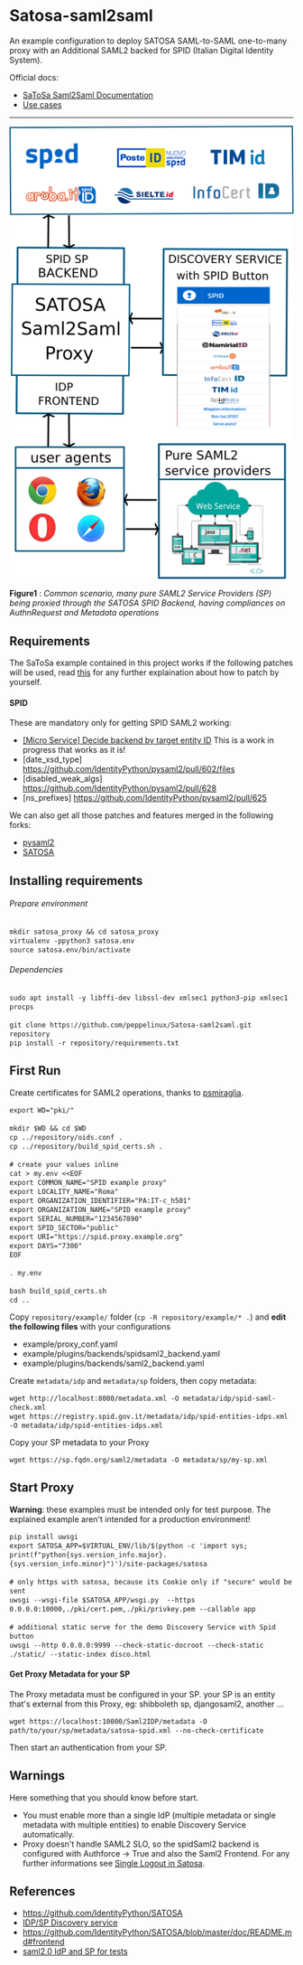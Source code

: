 # Satosa-saml2saml
An example configuration to deploy SATOSA SAML-to-SAML one-to-many proxy with an Additional SAML2 backed for SPID (Italian Digital Identity System).

Official docs:
- [SaToSa Saml2Saml Documentation](https://github.com/IdentityPython/SATOSA/blob/master/doc/one-to-many.md)
- [Use cases](https://github.com/IdentityPython/SATOSA/wiki#use-cases)

--------------------------------------

![big picture](gallery/spid_proxy.png)

**Figure1** : _Common scenario, many pure SAML2 Service Providers (SP) being proxied through the SATOSA SPID Backend, having compliances on AuthnRequest and Metadata operations_


## Requirements

The SaToSa example contained in this project works if the following patches will be used, 
read [this](README.idpy.forks.mngmnt.md) for any further explaination about how to patch by yourself.


#### SPID

These are mandatory only for getting SPID SAML2 working:

- [[Micro Service] Decide backend by target entity ID](https://github.com/IdentityPython/SATOSA/pull/220)
  This is a work in progress that works as it is!
- [date_xsd_type] https://github.com/IdentityPython/pysaml2/pull/602/files
- [disabled_weak_algs] https://github.com/IdentityPython/pysaml2/pull/628
- [ns_prefixes] https://github.com/IdentityPython/pysaml2/pull/625

We can also get all those patches and features merged in the following forks:
- [pysaml2](https://github.com/peppelinux/pysaml2/tree/pplnx-v6.5.0)
- [SATOSA](https://github.com/peppelinux/SATOSA/tree/pplnx-v7.0.1)


## Installing requirements

###### Prepare environment
````
mkdir satosa_proxy && cd satosa_proxy
virtualenv -ppython3 satosa.env
source satosa.env/bin/activate
````

###### Dependencies
````
sudo apt install -y libffi-dev libssl-dev xmlsec1 python3-pip xmlsec1 procps

git clone https://github.com/peppelinux/Satosa-saml2saml.git repository
pip install -r repository/requirements.txt
````

## First Run

Create certificates for SAML2 operations, thanks to [psmiraglia](https://github.com/psmiraglia/spid-compliant-certificates).
````
export WD="pki/"

mkdir $WD && cd $WD
cp ../repository/oids.conf .
cp ../repository/build_spid_certs.sh .

# create your values inline 
cat > my.env <<EOF
export COMMON_NAME="SPID example proxy"
export LOCALITY_NAME="Roma"
export ORGANIZATION_IDENTIFIER="PA:IT-c_h501"
export ORGANIZATION_NAME="SPID example proxy"
export SERIAL_NUMBER="1234567890"
export SPID_SECTOR="public"
export URI="https://spid.proxy.example.org"
export DAYS="7300"
EOF

. my.env

bash build_spid_certs.sh
cd ..
````

Copy `repository/example/` folder (`cp -R repository/example/* .`) and **edit the following files** with your configurations

- example/proxy_conf.yaml
- example/plugins/backends/spidsaml2_backend.yaml
- example/plugins/backends/saml2_backend.yaml

Create `metadata/idp` and `metadata/sp` folders, then copy metadata:

````
wget http://localhost:8080/metadata.xml -O metadata/idp/spid-saml-check.xml
wget https://registry.spid.gov.it/metadata/idp/spid-entities-idps.xml -O metadata/idp/spid-entities-idps.xml
````

Copy your SP metadata to your Proxy
````
wget https://sp.fqdn.org/saml2/metadata -O metadata/sp/my-sp.xml
````


## Start Proxy

**Warning**: these examples must be intended only for test purpose. The explained example aren't intended for a production environment! 

````
pip install uwsgi
export SATOSA_APP=$VIRTUAL_ENV/lib/$(python -c 'import sys; print(f"python{sys.version_info.major}.{sys.version_info.minor}")')/site-packages/satosa

# only https with satosa, because its Cookie only if "secure" would be sent
uwsgi --wsgi-file $SATOSA_APP/wsgi.py  --https 0.0.0.0:10000,./pki/cert.pem,./pki/privkey.pem --callable app

# additional static serve for the demo Discovery Service with Spid button
uwsgi --http 0.0.0.0:9999 --check-static-docroot --check-static ./static/ --static-index disco.html
````

#### Get Proxy Metadata for your SP

The Proxy metadata must be configured in your SP. your SP is an entity that's external from this Proxy, eg: shibboleth sp, djangosaml2, another ...
````
wget https://localhost:10000/Saml2IDP/metadata -O path/to/your/sp/metadata/satosa-spid.xml --no-check-certificate
````


Then start an authentication from your SP.


## Warnings
Here something that you should know before start.

- You must enable more than a single IdP (multiple metadata or single metadata with multiple entities) to enable Discovery Service automatically.
- Proxy doesn't handle SAML2 SLO, so the spidSaml2 backend is configured with Authforce -> True and also the Saml2 Frontend. For any further informations see [Single Logout in Satosa](https://github.com/IdentityPython/SATOSA/issues/211).


## References
- https://github.com/IdentityPython/SATOSA
- [IDP/SP Discovery service](https://medium.com/@sagarag/reloading-saml-idp-discovery-693b6bff45f0)
- https://github.com/IdentityPython/SATOSA/blob/master/doc/README.md#frontend
- [saml2.0 IdP and SP for tests](https://samltest.id/)
